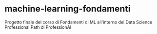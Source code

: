 # machine-learning-fondamenti
Progetto finale del corso di Fondamenti di ML all'interno del Data Science Professional Path di ProfessionAI
